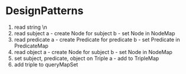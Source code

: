 # DesignPatterns

1) read string \n
2) read subject
 a - create Node for subject
 b - set Node in NodeMap
3) read predicate
 a - create Predicate for predicate
 b - set Predicate in PredicateMap
4) read object
 a - create Node for subject
 b - set Node in NodeMap
5) set subject, predicate, object on Triple
 a - add to TripleMap
6) add triple to queryMapSet
